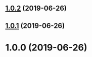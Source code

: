 ## [1.0.2](https://github.com/pascaliske/tsconfig/compare/v1.0.1...v1.0.2) (2019-06-26)



## [1.0.1](https://github.com/pascaliske/tsconfig/compare/v1.0.0...v1.0.1) (2019-06-26)



# 1.0.0 (2019-06-26)




